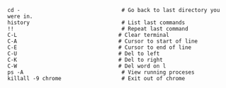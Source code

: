    
    cd -                                # Go back to last directory you were in.
    history                             # List last commands
    !!                                  # Repeat last command
    C-L                                # Clear terminal
    C-A                                # Cursor to start of line
    C-E                                # Cursor to end of line
    C-U                                # Del to left
    C-K                                # Del to right
    C-W                                # Del word on l
    ps -A                               # View running proceses
    killall -9 chrome                   # Exit out of chrome
